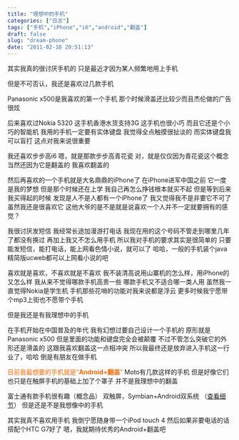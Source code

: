 ```yaml
---
title: "理想中的手机"
categories: ["日志"]
tags: ["手机","iPhone","i6","android","翻盖"]
draft: false
slug: "dream-phone"
date: "2011-02-18 20:51:13"
---
```


其实我真的很讨厌手机的
只是最近才因为某人频繁地用上手机

但是不可否认，我还是喜欢过几款手机

Panasonic x500是我喜欢的第一个手机
那个时候滑盖还比较少而且杰伦做的广告很炫

后来喜欢过Nokia 5320
这手机香港水货支持3G
这手机也很小巧
而且它还是个小巧的智能机
我用的手机一定要有实体键盘
我觉得全点触摸很扯淡的
而实体键盘我可以盲打
这点对我来说很重要

我还喜欢步步高i6
嗯，就是那款步步高青花瓷
对，就是仅仅因为青花瓷这个概念
当然还因为它是翻盖的
我喜欢翻盖的

然后再喜欢的一个手机就是大名鼎鼎的iPhone了
在iPhone进军中国之前
它一度是我的梦想
但是那个时候还在上学
我自己再怎么挣钱根本就买不起
但是等到后来我买得起的时候
发现是人不是人都有一个iPhone了
我又觉得我不是非要它不可了
虽然我还是很喜欢它
这他大爷的是不是就是说喜欢一个人并不一定就要拥有的感觉？

我很讨厌发短信
我经常长途加漫游打电话
我现在用的这个号码不管走到哪里几年了都没有换过
再加上我又不怎么用手机
所以我对手机的要求其实是很简单的
只要能发短信，能打电话，能上网看色情小说，就可以了
哈哈，一般的手机装个java精简版ucweb都可以上网看小说的吧

喜欢就是喜欢，不喜欢就是不喜欢
我不装清高说用山寨机的怎么样，用iPhone的又怎么样
我从来不觉得哪款手机高贵一些
哪款手机又不适合哪一类人用
虽然我一直觉得Nokia是学生机
手机那些花哨的功能对我来说都是浮云
更多时候我宁愿带个mp3上街也不愿带个手机

但是我还是有我理想中的手机

在手机开始在中国普及的年代
我有幻想过要自己设计一个手机的
原形就是Panasonic x500
但是里面的功能和键盘完全会被颠覆
不过不管怎么突破它的外形还是滑盖的
这跟我喜欢翻盖这一点相冲突
所以我最终还是放弃进入手机这一行业了，哈哈
倒是有朋友在做手机

<span style="color:#FF6600">目前我最想要的手机就是“<strong>Android+翻盖</strong>”</span>
Moto有几款这样的手机
但是好像它们也只是在触屏手机的基础上加了个罩子
并不是我理想中的翻盖

富士通有款手机很有趣（概念品）
双触屏，Symbian+Android双系统 （<a href="http://bbs.blueshow.net/forum.php?mod=viewthread&tid=696888" target="_blank">查看细节</a>）
但是还是不是我想像中的手机

其实我真不喜欢用手机
我倒宁愿随身带一个iPod touch 4
然后如果非要电话的话搭配个HTC G7好了
嗯，我就期待优秀的Android+翻盖吧
